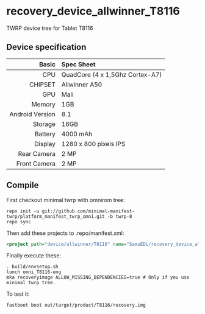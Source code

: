 # recovery_device_allwinner_T8116
TWRP device tree for Tablet T8116

## Device specification

Basic   | Spec Sheet
-------:|:------------------------
CPU     | QuadCore (4 x 1,5Ghz Cortex-A7)
CHIPSET | Allwinner A50
GPU     | Mali
Memory  | 1GB
Android Version | 8.1
Storage | 16GB
Battery | 4000 mAh
Display | 1280 x 800 pixels IPS
Rear Camera  | 2 MP
Front Camera | 2 MP


## Compile

First checkout minimal twrp with omnirom tree:

```
repo init -u git://github.com/minimal-manifest-twrp/platform_manifest_twrp_omni.git -b twrp-8
repo sync
```

Then add these projects to .repo/manifest.xml:

```xml
<project path="device/allwinner/T8116" name="SamuEDL/recovery_device_allwinner_T8116" remote="github" revision="android-8" />
```

Finally execute these:

```
. build/envsetup.sh
lunch omni_T8116-eng
mka recoveryimage ALLOW_MISSING_DEPENDENCIES=true # Only if you use minimal twrp tree.
```

To test it:

```
fastboot boot out/target/product/T8116/recovery.img
```


